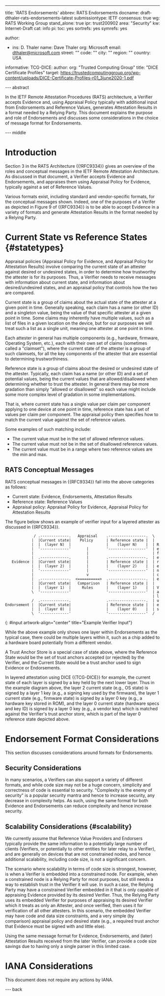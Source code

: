 ---
title: 'RATS Endorsements'
abbrev: RATS Endorsements
docname: draft-dthaler-rats-endorsements-latest
submissiontype: IETF
consensus: true
wg: RATS Working Group
stand_alone: true
ipr: trust200902
area: "Security"
kw: Internet-Draft
cat: info
pi:
  toc: yes
  sortrefs: yes
  symrefs: yes

author:
- ins: D. Thaler
  name: Dave Thaler
  org: Microsoft
  email: dthaler@microsoft.com
  street: ""
  code: ""
  city: ""
  region: ""
  country: USA

informative:
  TCG-DICE:
    author:
      org: "Trusted Computing Group"
    title: "DICE Certificate Profiles"
    target: https://trustedcomputinggroup.org/wp-content/uploads/DICE-Certificate-Profiles-r01_3june2020-1.pdf

--- abstract


In the IETF Remote Attestation Procedures (RATS) architecture, a Verifier
accepts Evidence and, using Appraisal Policy typically with additional
input from Endorsements and Reference Values, generates Attestation Results
in a format needed by a Relying Party.  This document explains the purpose and
role of Endorsements and discusses some considerations in the choice of
message format for Endorsements.

--- middle

# Introduction

Section 3 in the RATS Architecture {{!RFC9334}} gives an overview of the roles
and conceptual messages in the IETF Remote Attestation Architecture.
As discussed in that document, a Verifier accepts Evidence and Endorsements,
and appraises them using Appraisal Policy for Evidence, typically against
a set of Reference Values.

Various formats exist, including standard and vendor-specific formats, for
the conceptual messages shown.  Indeed, one of the purposes of a Verifer as depicted
in Figure 9 of {{RFC9334}} is to be able to accept Evidence in a variety of
formats and generate Attestation Results in the format needed by a Relying Party.

# Current State vs Reference States {#statetypes}

Appraisal policies (Appraisal Policy for Evidence, and Appraisal Policy for
Attestation Results) involve comparing the current state of an attester against
desired or undesired states, in order to determine how trustworthy the attester
is for its purposes.  Thus, a Verifier needs to receive messages with information
about current state, and information about desired/undesired states, and an appraisal
policy that controls how the two are compared.

Current state is a group of claims about the actual state of the attester at a
given point in time.  Generally speaking, each claim has a name (or other ID)
and a singleton value, being the value of that specific attester at a given point
in time. Some claims may inherently have multiple values, such as a list of
files in a given location on the device, but for our purposes we will treat such
a list as a single unit, meaning one attester at one point in time.

Each attester in general has multiple components (e.g., hardware, firmware,
Operating System, etc.), each with their own set of claims (sometimes called
a "claimset"), where the current state of the attester is a group of such claimsets,
for all the key components of the attester that are essential to determining
trustworthiness.

Reference state is a group of claims about the desired or undesired state of
the attester.  Typically, each claim has a name (or other ID) and
a set of potential values, being the current values that are allowed/disallowed
when determining whether to trust the attester.  In general there may be more
gradation than simply "allowed or disallowed" so each value might include some
more complex level of gradation in some implementations.

That is, where current state has a single value per claim per component
applying to one device at one point in time, reference state has a set of values
per claim per component.  The appraisal policy then specifies how to match
the current value against the set of reference values.

Some examples of such matching include:
* The current value must be in the set of allowed reference values.
* The current value must not be in the set of disallowed reference values.
* The current value must be in a range where two reference values are the min and max.

## RATS Conceptual Messages

RATS conceptual messages in {{RFC9334}} fall into the above categories as follows:

* Current state: Evidence, Endorsements, Attestation Results
* Reference state: Reference Values
* Appraisal policy: Appraisal Policy for Evidence, Appraisal Policy for Attestation Results

The figure below shows an example of verifier input for a layered attester
as discussed in {{RFC9334}}.

~~~~ aasvg
             / .-------------.   Appraisal    .-----------------.  \
            |  |Current state|    Policy      | Reference state |  |
            |  |  (layer N)  |                |    (layer N)    |  | R
            |  '-------------'       |        '-----------------'  | e
            |                        |                             | f
            |  .-------------.       |        .-----------------.  | e
   Evidence |  |Current state|       |        | Reference state |  | r
            |  |  (layer 2)  |       |        |    (layer 2)    |  | e
            |  '-------------'       |        '-----------------'  | n
            |                        v                             | c
            |  .-------------.  <==========>  .-----------------.  | e
            |  |Current state|   Comparison   | Reference state |  |
            |  |  (layer 1)  |     Rules      |    (layer 1)    |  | V
            \  '-------------'                '-----------------'  | a
                                                                   | l
            /  .-------------.                .-----------------.  | u
Endorsement |  |Current state|                | Reference state |  | e
            |  |  (layer 0)  |                |    (layer 0)    |  | s
            \  '-------------'                '-----------------'  /
~~~~
{: #input artwork-align="center" title="Example Verifier Input"}

While the above example only shows one layer within Endorsements as
the typical case, there could be multiple layers within it, such as
a chip added to a hardware board potentially from a different vendor.

A Trust Anchor Store is a special case of
state above, where the Reference State would be the set of trust anchors
accepted (or rejected) by the Verifier, and the Current State would be
a trust anchor used to sign Evidence or Endorsements.

In layered attestation using DICE {{TCG-DICE}} for example, the current state of each layer
is signed by a key held by the next lower layer.  Thus in the example diagram
above, the layer 2 current state (e.g., OS state) is signed by a layer 1 key
(e.g., a signing key used by the firmware), the layer 1 current state (e.g.,
firmware state) is signed by a layer 0 key (e.g., a hardware key stored in ROM),
and the layer 0 current state (hardware specs and key ID) is signed by a layer 0
key (e.g., a vendor key) which is matched against the Verifier's trust anchor
store, which is part of the layer 0 reference state depicted above.

# Endorsement Format Considerations

This section discusses considerations around formats for Endorsements.

## Security Considerations

In many scenarios, a Verifiers can also support a variety of different formats,
and while code size may not be a huge concern, simplicity and correctness of code
is essential to security.  "Complexity is the enemy of security" is a popular
security mantra and hence to increase security, any decrease in complexity
helps.  As such, using the same format for both Evidence and Endorsements
can reduce complexity and hence increase security.

## Scalability Considerations {#scalability}

We currently assume that Reference Value Providers and Endorsers typically
provide the same information to a potentially large number of clients
(Verifiers, or potentially to other entities for later relay to a Verifier),
and are generally on devices that are not constrained nodes, and hence additional
scalability, including code size, is not a significant concern.

The scenario where scalability in terms of code size is strongest, however, is
when a Verifier is embedded into a constrained node.  For example, when a constrained
node is a Relying Party for most purposes, but still needs a way to establish
trust in the Verifier it will use.  In such a case, the Relying Party may have
a constrained Verifier embedded in it that is only capable of appraising Evidence
provided by its desired Verifier.  Thus, the Relying Party uses its embedded Verifier
for purposes of appraising its desired Verifier which it treats as only an Attester,
and once verified, then uses it for verification of all other attesters.
In this scenario, the embedded Verifier may have code and data size constraints,
and a very simple (by comparison) appraisal policy and desired state (e.g.,
a required trust anchor that Evidence must be signed with and little else).

Using the same message format for Evidence, Endorsements, and (later) Attestation Results received
from the later Verifier, can provide a code size savings due to having only a single parser
in this limited case.

# IANA Considerations

This document does not require any actions by IANA.

--- back
